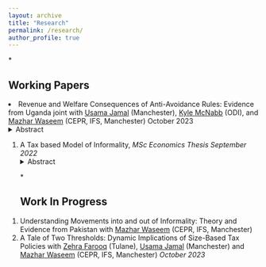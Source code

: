 ```yaml
---
layout: archive
title: "Research"
permalink: /research/
author_profile: true
---
```


*<h2>Working Papers</h2>
<li>Revenue and Welfare Consequences of Anti-Avoidance
Rules: Evidence from Uganda joint with <a href="https://research.manchester.ac.uk/en/persons/usama.jamal" target="_blank">Usama Jamal</a> (Manchester), <a href="https://odi.org/en/profile/kyle-mcnabb/" target="_blank">Kyle McNabb</a> (ODI), and <a href="https://www.mazharwaseem.com" target="_blank">Mazhar Waseem</a> (CEPR, IFS, Manchester)</i> October 2023 </li>

  <details>
  <summary>Abstract <i></i></summary> 
  <p>In this study, we examine the impact of Uganda’s transition from Thin Cap-
italization Rules (TCR) to Earnings Stripping Rules (ESR) in 2018 on corporate
profit shifting behaviour. Our preliminary findings suggest that the adoption
of ESR led to a significant decrease in both the leverage and interest expenses
of treated companies. Notably, this shift was associated with a decline in real
economic activity with both sales and investment going down after the reform.
Despite these reductions, the ESR regime enabled Uganda to generate higher rev-
enue compared to the TCR system. Additionally, our analysis indicates that ESR
specifically targets firms with high leverage relative to earnings, in contrast to
TCR, which focuses on companies utilizing debt financing over equity financing.
 </p>
</details>

<ol>
  <li>A Tax based Model of Informality, <i> MSc Economics Thesis September 2022</i></li>
<details>
  <summary>Abstract <i></i></summary> 
  <p>In low and middle-income countries, the informal sector constitutes a significant portion of GDP and employment, posing challenges for taxation and social protection. Tax evasion tends to be a major driver of informality even in developed countries Pappadà & Rogoff (2023). This paper develops a theoretical model to understand how firms choose between formal and informal operations in the presence of imperfect enforcement. The model, inspired by Roy’s classic self-selection theory, examines the relationship between firm productivity and profit in the context of taxation. It suggests that firms with higher productivity are more likely to operate in the formal sector if there is a wider dispersion in productivity among formal firms. This dispersion is influenced by government policies, such as tax rates, evasion and compliance costs, as well as support for formal businesses and availability of educated labor. The paper lays the groundwork for an in-depth study of how tax policy affects informality.</p>
</details>
 </ol> 
 <ol>*
  
<h2>Work In Progress</h2>
<li>Understanding Movements into and out of Informality: Theory and Evidence from Pakistan with <a href="https://www.mazharwaseem.com" target="_blank">Mazhar Waseem</a> (CEPR, IFS, Manchester)</li>

<li>A Tale of Two Thresholds: Dynamic Implications of Size-Based Tax Policies with <a href="https://zehrafarooq.com/" target="_blank">Zehra Farooq</a> (Tulane), <a href="https://research.manchester.ac.uk/en/persons/usama.jamal" target="_blank">Usama Jamal</a> (Manchester) and <a href="https://www.mazharwaseem.com" target="_blank">Mazhar Waseem</a> (CEPR, IFS, Manchester) <i> October 2023<i> </li>
